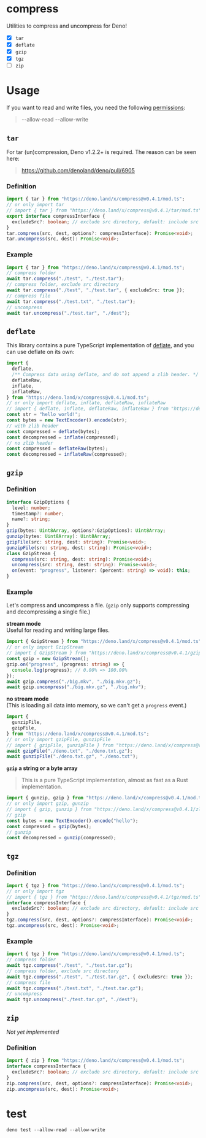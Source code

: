 # compress

Utilities to compress and uncompress for Deno!

* [x] `tar`
* [x] `deflate`
* [x] `gzip`
* [x] `tgz`
* [ ] `zip`

# Usage

If you want to read and write files, you need the following [permissions](https://deno.land/manual/getting_started/permissions):

> --allow-read --allow-write

## `tar`

For tar (un)compression, Deno v1.2.2+ is required. The reason can be seen here:

> <https://github.com/denoland/deno/pull/6905>

### Definition

```ts
import { tar } from "https://deno.land/x/compress@v0.4.1/mod.ts";
// or only import tar
// import { tar } from "https://deno.land/x/compress@v0.4.1/tar/mod.ts";
export interface compressInterface {
  excludeSrc?: boolean; // exclude src directory, default: include src directory
}
tar.compress(src, dest, options?: compressInterface): Promise<void>;
tar.uncompress(src, dest): Promise<void>;
```

### Example

```ts
import { tar } from "https://deno.land/x/compress@v0.4.1/mod.ts";
// compress folder
await tar.compress("./test", "./test.tar");
// compress folder, exclude src directory
await tar.compress("./test", "./test.tar", { excludeSrc: true });
// compress file
await tar.compress("./test.txt", "./test.tar");
// uncompress
await tar.uncompress("./test.tar", "./dest");
```

## `deflate`

This library contains a pure TypeScript implementation of 
[deflate](https://en.wikipedia.org/wiki/Deflate), and you can 
use deflate on its own:

```ts
import {
  deflate,
  /** Compress data using deflate, and do not append a zlib header. */
  deflateRaw,
  inflate,
  inflateRaw,
} from "https://deno.land/x/compress@v0.4.1/mod.ts";
// or only import deflate, inflate, deflateRaw, inflateRaw
// import { deflate, inflate, deflateRaw, inflateRaw } from "https://deno.land/x/compress@v0.4.1/zlib/mod.ts";
const str = "hello world!";
const bytes = new TextEncoder().encode(str);
// with zlib header
const compressed = deflate(bytes);
const decompressed = inflate(compressed);
// no zlib header
const compressed = deflateRaw(bytes);
const decompressed = inflateRaw(compressed);
```

## `gzip`

### Definition

```ts
interface GzipOptions {
  level: number;
  timestamp?: number;
  name?: string;
}
gzip(bytes: Uint8Array, options?:GzipOptions): Uint8Array;
gunzip(bytes: Uint8Array): Uint8Array;
gzipFile(src: string, dest: string): Promise<void>;
gunzipFile(src: string, dest: string): Promise<void>;
class GzipStream {
  compress(src: string, dest: string): Promise<void>;
  uncompress(src: string, dest: string): Promise<void>;
  on(event: "progress", listener: (percent: string) => void): this;
}
```

### Example

Let's compress and uncompress a file. (`gzip` only supports compressing 
and decompressing a single file.)

**stream mode**\
Useful for reading and writing large files.

```ts
import { GzipStream } from "https://deno.land/x/compress@v0.4.1/mod.ts";
// or only import GzipStream
// import { GzipStream } from "https://deno.land/x/compress@v0.4.1/gzip/mod.ts";
const gzip = new GzipStream();
gzip.on("progress", (progress: string) => {
  console.log(progress); // 0.00% => 100.00%
});
await gzip.compress("./big.mkv", "./big.mkv.gz");
await gzip.uncompress("./big.mkv.gz", "./big.mkv");
```

**no stream mode**\
(This is loading all data into memory, so we can't get a `progress` event.)

```ts
import {
  gunzipFile,
  gzipFile,
} from "https://deno.land/x/compress@v0.4.1/mod.ts";
// or only import gzipFile, gunzipFile
// import { gzipFile, gunzipFile } from "https://deno.land/x/compress@v0.4.1/gzip/mod.ts";
await gzipFile("./deno.txt", "./deno.txt.gz");
await gunzipFile("./deno.txt.gz", "./deno.txt");
```

**`gzip` a string or a byte array**

> This is a pure TypeScript implementation, almost as fast as a Rust
> implementation.

```ts
import { gunzip, gzip } from "https://deno.land/x/compress@v0.4.1/mod.ts";
// or only import gzip, gunzip
// import { gzip, gunzip } from "https://deno.land/x/compress@v0.4.1/zlib/mod.ts";
// gzip
const bytes = new TextEncoder().encode("hello");
const compressed = gzip(bytes);
// gunzip
const decompressed = gunzip(compressed);
```

## `tgz`

### Definition

```ts
import { tgz } from "https://deno.land/x/compress@v0.4.1/mod.ts";
// or only import tgz
// import { tgz } from "https://deno.land/x/compress@v0.4.1/tgz/mod.ts";
interface compressInterface {
  excludeSrc?: boolean; // exclude src directory, default: include src directory
}
tgz.compress(src, dest, options?: compressInterface): Promise<void>;
tgz.uncompress(src, dest): Promise<void>;
```

### Example

```ts
import { tgz } from "https://deno.land/x/compress@v0.4.1/mod.ts";
// compress folder
await tgz.compress("./test", "./test.tar.gz");
// compress folder, exclude src directory
await tgz.compress("./test", "./test.tar.gz", { excludeSrc: true });
// compress file
await tgz.compress("./test.txt", "./test.tar.gz");
// uncompress
await tgz.uncompress("./test.tar.gz", "./dest");
```

## `zip`

*Not yet implemented*

### Definition

```ts
import { zip } from "https://deno.land/x/compress@v0.4.1/mod.ts";
interface compressInterface {
  excludeSrc?: boolean; // exclude src directory, default: include src directory
}
zip.compress(src, dest, options?: compressInterface): Promise<void>;
zip.uncompress(src, dest): Promise<void>;
```

# test

```ts
deno test --allow-read --allow-write
```
